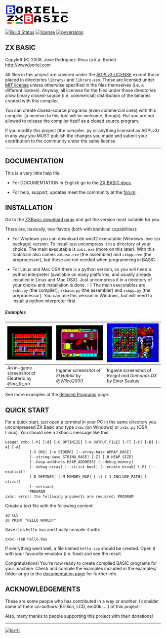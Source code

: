 ![Boriel ZX Basic](img/zxbasic_logo.png)

[![Build Status](https://github.com/boriel/zxbasic/workflows/ZXBasic/badge.svg)](https://github.com/boriel/zxbasic/actions)
[![license](https://img.shields.io/badge/License-AGPLv3-blue.svg)](./LICENSE.txt)
[![pyversions](https://img.shields.io/pypi/pyversions/zxbasic.svg)](https://pypi.python.org/pypi/zxbasic)

ZX BASIC
--------

Copyleft (K) 2008, Jose Rodriguez-Rosa (a.k.a. Boriel) <http://www.boriel.com>

All files in this project are covered under the [AGPLv3 LICENSE](http://www.gnu.org/licenses/agpl.html)
except those placed in directories `library/` and `library-asm`.
Those are licensed under [MIT license](https://en.wikipedia.org/wiki/MIT_License) unless otherwise
specified in the files themselves (i.e. a different license). Anyway, all licenses for the
files under those directories allow binary closed-source
(i.e. commercial) distribution of the binaries created with this compiler.

You can create closed-source programs (even commercial ones) with this compiler
(a mention to this tool will be welcome, though). But you are not allowed to
release the compiler itself as a closed source program.

If you modify *this* project (the compiler .py or anything licensed as AGPLv3)
in any way you MUST publish the changes you made and submit your contribution
to the community under the same license.

-------------------------

DOCUMENTATION
-------------

This is a very little help file.

 - For DOCUMENTATION in English go to the [ZX BASIC docs](https://zxbasic.readthedocs.io/en/latest/).

 - For help, support, updates meet the community at the [forum](https://www.boriel.com/forum).


INSTALLATION
------------

Go to the [ZXBasic download page](https://zxbasic.readthedocs.io/en/latest/archive/)
and get the version most suitable for you.

There are, basically, two flavors (both with identical capabilities):

 - For Windows you can download de win32 executable (Windows .exe zip package) version.
To install just uncompress it in a directory of your choice.
The main executable is `zxbc.exe` (more on this later). With this toolchain
also comes `zxbasm.exe` (the assembler) and `zxbpp.exe` (the preprocessor), but these
are not needed when programming in BASIC.

 - For Linux and Mac OSX there is a python version, so you will need a python
interpreter (available on many platforms, and usually already installed in Linux and Mac OSX).
Just uncompress it in a directory of your choice and installation is done. :-)
The main executables are `zxbc.py` (the compiler), `zxbasm.py` (the assembler) and `zxbpp.py` (the preprocessor).
You can use this version in Windows, but will need to install a python interpreter first.

##### Examples


|![Eleuterio, el mono serio](./img/eleuterio.gif)|![El Hobbit](./img/HobbitEl.gif)|![Knight & Demonds DX](./img/KnightsDemonsDX.png)|
|---|---|---|
| An in-game screenshot of Eleuterio by @*na_th_an* | Ingame screenshot of _El Hobbit_ by @*Wilco2000*| Ingame screenshot of _Knignt and Demonds DX_ by Einar Saukas

See more examples at the [Relased Programs](https://zxbasic.readthedocs.io/en/latest/released_programs/) page.

QUICK START
-----------

For a quick start, just open a terminal in your PC in the same directory you uncompressed ZX Basic
and type `zxbc` (on Windows) or `zxbc.py` (OSX, Linux). You should see a zxbasic message like this:

```
usage: zxbc [-h] [-d] [-O OPTIMIZE] [-o OUTPUT_FILE] [-T] [-t] [-B] [-a] [-A]
           [-S ORG] [-e STDERR] [--array-base ARRAY_BASE]
           [--string-base STRING_BASE] [-Z] [-H HEAP_SIZE]
           [--heap-adddress HEAP_ADDRESS] [--debug-memory]
           [--debug-array] [--strict-bool] [--enable-break] [-E] [--explicit]
           [-D DEFINES] [-M MEMORY_MAP] [-i] [-I INCLUDE_PATH] [--strict]
           [--version]
           PROGRAM
zxbc: error: the following arguments are required: PROGRAM
```

Create a text file with the following content:

~~~~
10 CLS
20 PRINT "HELLO WORLD!"
~~~~

Save it as `hello.bas` and finally compile it with:
~~~~
zxbc -taB hello.bas
~~~~

If everything went well, a file named `hello.tap` should be created.
Open it with your favourite emulator (i.e. fuse) and see the result.

Congratulations! You're now ready to create compiled BASIC programs for
your machine. Check and compile the examples included in the examples/ folder
or go to the [documentation page](https://zxbasic.readthedocs.io/en/latest/) for further info.

ACKNOWLEDGEMENTS
---------------

These are some people who has contributed in a way or another. I consider
some of them co-authors (Britlion, LCD, em00k, ...) of this project.

Also, many thanks to people supporting this project with their donations!

------
[![ko-fi](https://www.ko-fi.com/img/githubbutton_sm.svg)](https://ko-fi.com/boriel)
